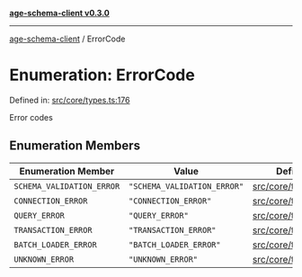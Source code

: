 [**age-schema-client v0.3.0**](../index.md)

***

[age-schema-client](/ageSchemaClient/api-generated/index.md) / ErrorCode

# Enumeration: ErrorCode

Defined in: [src/core/types.ts:176](https://github.com/standardbeagle/ageSchemaClient/blob/main/src/core/types.ts#L176)

Error codes

## Enumeration Members

| Enumeration Member | Value | Defined in |
| ------ | ------ | ------ |
| <a id="schema_validation_error"></a> `SCHEMA_VALIDATION_ERROR` | `"SCHEMA_VALIDATION_ERROR"` | [src/core/types.ts:177](https://github.com/standardbeagle/ageSchemaClient/blob/main/src/core/types.ts#L177) |
| <a id="connection_error"></a> `CONNECTION_ERROR` | `"CONNECTION_ERROR"` | [src/core/types.ts:178](https://github.com/standardbeagle/ageSchemaClient/blob/main/src/core/types.ts#L178) |
| <a id="query_error"></a> `QUERY_ERROR` | `"QUERY_ERROR"` | [src/core/types.ts:179](https://github.com/standardbeagle/ageSchemaClient/blob/main/src/core/types.ts#L179) |
| <a id="transaction_error"></a> `TRANSACTION_ERROR` | `"TRANSACTION_ERROR"` | [src/core/types.ts:180](https://github.com/standardbeagle/ageSchemaClient/blob/main/src/core/types.ts#L180) |
| <a id="batch_loader_error"></a> `BATCH_LOADER_ERROR` | `"BATCH_LOADER_ERROR"` | [src/core/types.ts:181](https://github.com/standardbeagle/ageSchemaClient/blob/main/src/core/types.ts#L181) |
| <a id="unknown_error"></a> `UNKNOWN_ERROR` | `"UNKNOWN_ERROR"` | [src/core/types.ts:182](https://github.com/standardbeagle/ageSchemaClient/blob/main/src/core/types.ts#L182) |
